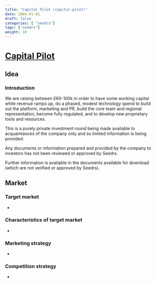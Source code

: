 ```yaml
---
title: "Capital Pilot (capital-pilot)"
date: 2004-01-01
draft: false
categories: [ "seedrs"]
tags: ["seedrs"]
weight: 10
---
```


# [Capital Pilot](https://www.seedrs.com/capital-pilot)

## Idea

### Introduction

We are raising between £60-100k in order to have some working capital while revenue ramps up, do a phased, modest technology spend to build out the platform, marketing and PR, build the core team and regional representation, become fully regulated, and to develop new proprietary tools and resources.

This is a purely private investment round being made available to acquaintances of the company only and so limited information is being provided.

Any documents or information prepared and provided by the company to investors has not been reviewed or approved by Seedrs.

Further information is available in the documents available for download (which are not verified or approved by Seedrs).

## Market

### Target market

-

### Characteristics of target market

-

### Marketing strategy

-

### Competition strategy

-

